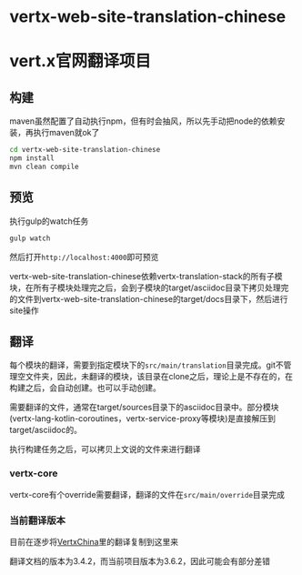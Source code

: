 # vertx-web-site-translation-chinese

# vert.x官网翻译项目 

## 构建

maven虽然配置了自动执行npm，但有时会抽风，所以先手动把node的依赖安装，再执行maven就ok了
```bash
cd vertx-web-site-translation-chinese
npm install
mvn clean compile
```

## 预览

执行gulp的watch任务
```bash
gulp watch
```
然后打开`http://localhost:4000`即可预览

vertx-web-site-translation-chinese依赖vertx-translation-stack的所有子模块，在所有子模块处理完之后，会到子模块的target/asciidoc目录下拷贝处理完的文件到vertx-web-site-translation-chinese的target/docs目录下，然后进行site操作

## 翻译

每个模块的翻译，需要到指定模块下的`src/main/translation`目录完成。git不管理空文件夹，因此，未翻译的模块，该目录在clone之后，理论上是不存在的，在构建之后，会自动创建。也可以手动创建。

需要翻译的文件，通常在target/sources目录下的asciidoc目录中。部分模块(vertx-lang-kotlin-coroutines，vertx-service-proxy等模块)是直接解压到target/asciidoc的。

执行构建任务之后，可以拷贝上文说的文件来进行翻译

### vertx-core

vertx-core有个override需要翻译，翻译的文件在`src/main/override`目录完成

### 当前翻译版本

目前在逐步将[VertxChina](https://github.com/VertxChina/vertx-translation-chinese)里的翻译复制到这里来

翻译文档的版本为3.4.2，而当前项目版本为3.6.2，因此可能会有部分差错

